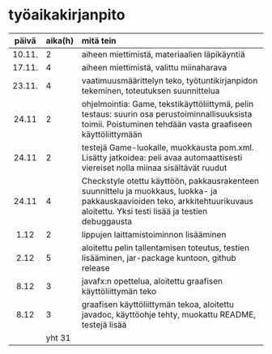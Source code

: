 # työaikakirjanpito

| päivä  | aika(h) | mitä tein  |
| :-----:| :----- | :-----|
| 10.11. | 2      | aiheen miettimistä, materiaalien läpikäyntiä |
| 17.11. | 4      | aiheen miettimistä, valittu miinaharava |
| 23.11. | 4      | vaatimuusmäärittelyn teko, työtuntikirjanpidon tekeminen, toteutuksen suunnittelua |
| 24.11  | 2      | ohjelmointia: Game, tekstikäyttöliittymä, pelin testaus: suurin osa perustoiminnallisuuksista toimii. Poistuminen tehdään vasta graafiseen käyttöliittymään    |
| 24.11  | 2      | testejä Game-luokalle, muokkausta pom.xml. Lisätty jatkoidea: peli avaa automaattisesti viereiset nolla miinaa sisältävät ruudut   |
| 24.11  | 4      | Checkstyle otettu käyttöön, pakkausrakenteen suunnittelu ja muokkaus, luokka- ja pakkauskaavioiden teko, arkkitehtuurikuvaus aloitettu. Yksi testi lisää ja testien debuggausta |
| 1.12   | 2      | lippujen laittamistoiminnon lisääminen |
| 2.12   | 5      | aloitettu pelin tallentamisen toteutus, testien lisääminen, jar-package kuntoon, github release |
| 8.12   | 3      | javafx:n opettelua, aloitettu graafisen käyttöliittymän teko|
| 8.12   | 3      | graafisen käyttöliittymän tekoa, aloitettu javadoc, käyttöohje tehty, muokattu README, testejä lisää |
|        | yht 31 | |
